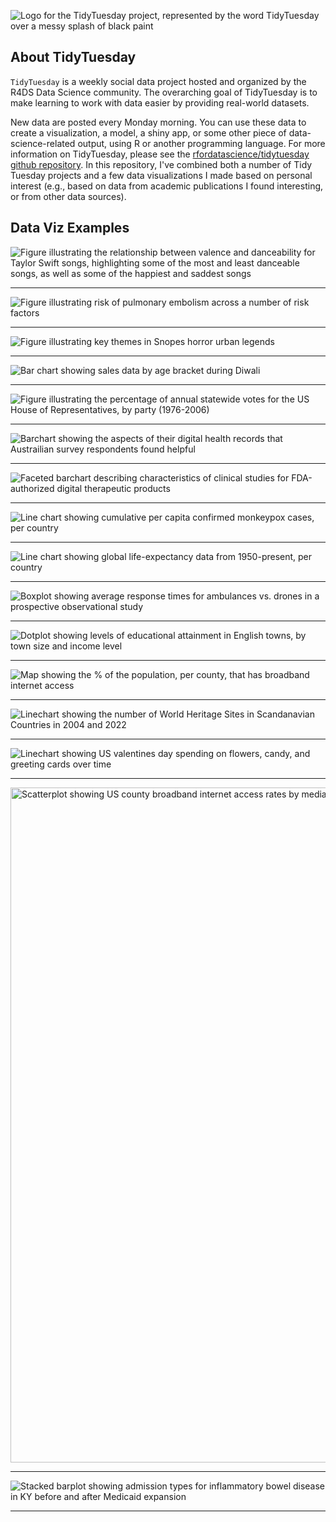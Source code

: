 ![Logo for the TidyTuesday project, represented by the word TidyTuesday over a messy splash of black paint](static/tt_logo.png)

## About TidyTuesday

`TidyTuesday` is a weekly social data project hosted and organized by the R4DS Data Science community. The overarching goal of TidyTuesday is to make learning to work with data easier by providing real-world datasets.

New data are posted every Monday morning. You can use these data to create a visualization, a model, a shiny app, or some other piece of data-science-related output, using R or another programming language. For more information on TidyTuesday, please see the [rfordatascience/tidytuesday github repository](https://github.com/rfordatascience/tidytuesday). In this repository, I've combined both a number of Tidy Tuesday projects and a few data visualizations I made based on personal interest (e.g., based on data from academic publications I found interesting, or from other data sources).


## Data Viz Examples

![Figure illustrating the relationship between valence and danceability for Taylor Swift songs, highlighting some of the most and least danceable songs, as well as some of the happiest and saddest songs](2023/week42_taylorswift/valence_vs_danceability.png)

---

![Figure illustrating risk of pulmonary embolism across a number of risk factors](2023/week43_risk/pe_risk.png)

---

![Figure illustrating key themes in Snopes horror urban legends](2023/week44_horror_legends/scary_snopes.png)

---


![Bar chart showing sales data by age bracket during Diwali](2023/week46_diwali/diwali_stacked_bar.png)

---

![Figure illustrating the percentage of annual statewide votes for the US House of Representatives, by party (1976-2006)](2023/week45_electionresults/pct_votes_by_state.png)

---

![Barchart showing the aspects of their digital health records that Austrailian survey respondents found helpful](2023/otherdata1_digitalhealthtrust/digital_health_interest_overall.png)

---

![Faceted barchart describing characteristics of clinical studies for FDA-authorized digital therapeutic products](2023/otherdata2_pdtauthorizations/RCT_stats.png)

---

![Line chart showing cumulative per capita confirmed monkeypox cases, per country](2023/otherdata3_monkeypox/cumulative_monkeypox.png)

---


![Line chart showing global life-expectancy data from 1950-present, per country](2023/week49_lifeexpectancy/le_line.png)

---

![Boxplot showing average response times for ambulances vs. drones in a prospective observational study](2023/otherdata4_droneaed/drone_box.png)

---

![Dotplot showing levels of educational attainment in English towns, by town size and income level](2024/week4_uk_education/edu_dot.png)

---

![Map showing the % of the population, per county, that has broadband internet access](2024/otherdata5_tidycensus/broadband.png)

---

![Linechart showing the number of World Heritage Sites in Scandanavian Countries in 2004 and 2022](2024/week6_heritage_sites/heritage_lines.png)

---
![Linechart showing US valentines day spending on flowers, candy, and greeting cards over time](2024/week7_valentines/valentines_day_spend.png)

---

<img src = "2024/otherdata6_income_internet/rural_income_broadband.png" alt = "Scatterplot showing US county broadband internet access rates by median household income" width = "1080"/>

---

![Stacked barplot showing admission types for inflammatory bowel disease in KY before and after Medicaid expansion](2024/otherdata_8_medicaid/admission_type.png)

---

